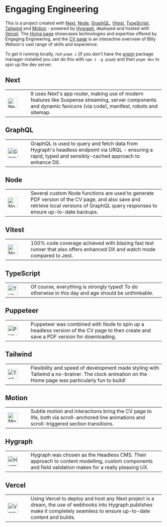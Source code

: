 # Engaging Engineering

This is a project created with [Next](https://nextjs.org/), [Node](https://nodejs.org/en), [GraphQL](https://graphql.org/), [Vitest](https://vitest.dev/), [TypeScript](https://www.typescriptlang.org/), [Tailwind](https://tailwindcss.com/) and [Motion](https://motion.dev/) - powered by [Hygraph](https://hygraph.com/), deployed and hosted with [Vercel](https://vercel.com/). The [Home page](https://www.engaging.engineering/) showcases technologies and expertise offered by Engaging Engineering, and the [CV page](https://www.engaging.engineering/cv) is an interactive overview of Billy Watson's vast range of skills and experience.

To get it running locally, run `pnpm i` (if you don't have the [pnpm](https://pnpm.io/) package manager installed you can do this with `npm i -g pnpm`) and then `pnpm dev` to spin up the dev server.

## Next

<table>
  <tr>
    <td width="58">
      <img src="https://eu-west-2.graphassets.com/clua49x6o2fv607l98axy16wb/cm3h83ncpbi5h07mpb71mbnfy" alt="Next icon" width="32" />
    </td>
    <td>
      It uses Next's app router, making use of modern features like Suspense streaming, server components and dynamic favicons (via code), manifest, robots and sitemap.
    </td>
  </tr>
</table>

## GraphQL

<table>
  <tr>
    <td width="58">
      <img src="https://eu-west-2.graphassets.com/clua49x6o2fv607l98axy16wb/cm3h862c7baty07mnczjsadoq" alt="GraphQL icon" width="32" />
    </td>
    <td>
      GraphQL is used to query and fetch data from Hygraph's headless endpoint via URQL - ensuring a rapid, typed and sensibly-cached approach to enhance DX.
    </td>
  </tr>
</table>

## Node

<table>
  <tr>
    <td width="58">
      <img src="https://eu-west-2.graphassets.com/clua49x6o2fv607l98axy16wb/cm3h843reblgj07l7ngxmszpx" alt="Node icon" width="32" />
    </td>
    <td>
      Several custom Node functions are used to generate PDF version of the CV page, and also save and retrieve local versions of GraphQL query responses to ensure up-to-date backups.
    </td>
  </tr>
</table>

## Vitest

<table>
  <tr>
    <td width="58">
      <img src="https://eu-west-2.graphassets.com/clua49x6o2fv607l98axy16wb/cm669n3dj0eki07l1ll2mj10q" alt="Node icon" width="32" />
    </td>
    <td>
      100% code coverage achieved with blazing fast test runner that also offers enhanced DX and watch mode compared to Jest.
    </td>
  </tr>
</table>

## TypeScript

<table>
  <tr>
    <td width="58">
      <img src="https://eu-west-2.graphassets.com/clua49x6o2fv607l98axy16wb/cm3h857ombalp07mnsaxn1xzp" alt="TypeScript icon" width="32" />
    </td>
    <td>
      Of course, everything is strongly typed! To do otherwise in this day and age should be unthinkable.
    </td>
  </tr>
</table>

## Puppeteer

<table>
  <tr>
    <td width="58">
      <img src="https://eu-west-2.graphassets.com/clua49x6o2fv607l98axy16wb/cm88p48y0vspy08mm4zpgwdvx" alt="Puppeteer icon" width="32" />
    </td>
    <td>
      Puppeteer was combined with Node to spin up a headless version of the CV page to then create and save a PDF version for downloading.
    </td>
  </tr>
</table>

## Tailwind

<table>
  <tr>
    <td width="58">
      <img src="https://eu-west-2.graphassets.com/clua49x6o2fv607l98axy16wb/cm3h87lylbm0a07l7j1a78y0z" alt="Tailwind icon" width="32" />
    </td>
    <td>
      Flexibility and speed of development made styling with Tailwind a no-brainer. The clock animation on the Home page was particularly fun to build!
    </td>
  </tr>
</table>

## Motion

<table>
  <tr>
    <td width="58">
      <img src="https://eu-west-2.graphassets.com/clua49x6o2fv607l98axy16wb/cm669n3dz0f3e07mk7qg2n4z3" alt="Motion icon" width="32" />
    </td>
    <td>
      Subtle motion and interactions bring the CV page to life, both via scroll-anchored line animations and scroll-triggered section transitions.
    </td>
  </tr>
</table>

## Hygraph

<table>
  <tr>
    <td width="58">
      <img src="https://eu-west-2.graphassets.com/clua49x6o2fv607l98axy16wb/cm669n3dx0e5s07l33tu0wk61" alt="Hygraph icon" width="32" />
    </td>
    <td>
      Hygraph was chosen as the Headless CMS. Their approach to content modelling, custom components and field validation makes for a really pleasing UX.
    </td>
  </tr>
</table>

## Vercel

<table>
  <tr>
    <td width="58">
      <img src="https://eu-west-2.graphassets.com/clua49x6o2fv607l98axy16wb/cm669n3e50e5w07l3y6quuosf" alt="Vercel icon" width="32" />
    </td>
    <td>
      Using Vercel to deploy and host any Next project is a dream, the use of webhooks into Hygraph publishes make it completely seamless to ensure up-to-date content and builds.
    </td>
  </tr>
</table>
